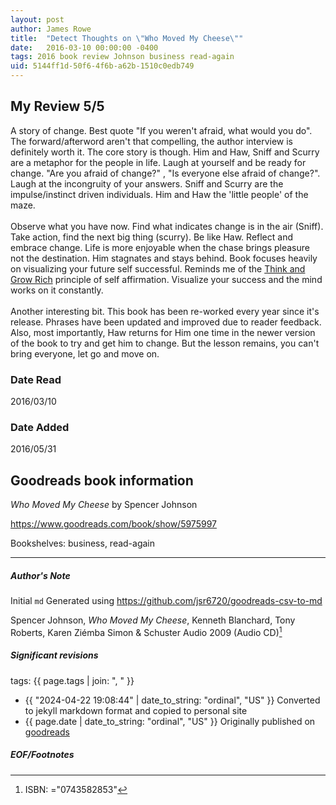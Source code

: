 ```yaml
---
layout: post
author: James Rowe
title:  "Detect Thoughts on \"Who Moved My Cheese\""
date:   2016-03-10 00:00:00 -0400
tags: 2016 book review Johnson business read-again
uid: 5144ff1d-50f6-4f6b-a62b-1510c0edb749
---
```


<!-- highly dependent on how you personally use jekyll templates, and how you want this to show up -->
<!-- escape any jekyll keys with double brackets -->

## My Review 5/5

A story of change. Best quote "If you weren't afraid, what would you do". The forward/afterword aren't that compelling, the author interview is definitely worth it. The core story is though. Him and Haw, Sniff and Scurry are a metaphor for the people in life. Laugh at yourself and be ready for change. "Are you afraid of change?" , "Is everyone else afraid of change?". Laugh at the incongruity of your answers. Sniff and Scurry are the impulse/instinct driven individuals. Him and Haw the 'little people' of the maze.<br/><br/>Observe what you have now. Find what indicates change is in the air (Sniff). Take action, find the next big thing (scurry). Be like Haw. Reflect and embrace change. Life is more enjoyable when the chase brings pleasure not the destination. Him stagnates and stays behind. Book focuses heavily on visualizing your future self successful. Reminds me of the [Think and Grow Rich](https://www.goodreads.com/book/show/30186948) principle of self affirmation. Visualize your success and the mind works on it constantly.<br/><br/>Another interesting bit. This book has been re-worked every year since it's release. Phrases have been updated and improved due to reader feedback. Also, most importantly, Haw returns for Him one time in the newer version of the book to try and get him to change. But the lesson remains, you can't bring everyone, let go and move on.

### Date Read
2016/03/10

### Date Added
2016/05/31

## Goodreads book information

*Who Moved My Cheese* by Spencer Johnson

https://www.goodreads.com/book/show/5975997

Bookshelves: business, read-again

---

##### Author's Note

Initial `md` Generated using https://github.com/jsr6720/goodreads-csv-to-md

Spencer Johnson, *Who Moved My Cheese*, Kenneth Blanchard, Tony Roberts, Karen Ziémba Simon & Schuster Audio 2009 (Audio CD)[^1]

##### Significant revisions

tags: {{ page.tags | join: ", " }} <!-- todo move this somewhere -->

- {{ "2024-04-22 19:08:44" | date_to_string: "ordinal", "US" }} Converted to jekyll markdown format and copied to personal site
- {{ page.date | date_to_string: "ordinal", "US" }} Originally published on [goodreads](https://www.goodreads.com)

##### EOF/Footnotes

[^1]: ISBN: ="0743582853"